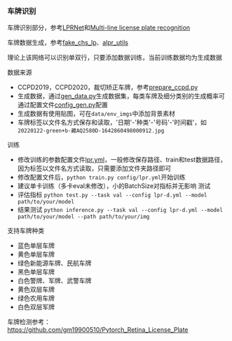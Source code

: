 
### 车牌识别

车牌识别部分，参考[LPRNet](https://github.com/sirius-ai/LPRNet_Pytorch)和[Multi-line license plate recognition](https://github.com/deeplearningshare/multi-line-plate-recognition)

车牌数据生成，参考[fake_chs_lp](https://github.com/ufownl/fake_chs_lp)、[alpr_utils](https://github.com/ufownl/alpr_utils)

理论上该网络可以识别单双行，只要添加数据训练，当前训练数据均为生成数据

数据来源
 - CCPD2019，CCPD2020，裁切矫正车牌，参考[prepare_ccpd.py](datasets/prepare_ccpd.py)
 - 生成数据，通过[gen_data.py](gen_data.py)生成数据集，每类车牌及细分类别的生成概率可通过配置文件[config_gen.py](data/config_gen.py)配置
 - 生成数据有使用贴图，可在`data/env_imgs`中添加背景素材
 - 车牌标签以文件名方式保存和读取，'日期'-'种类'-'号码'-'时间戳'，如 `20220122-green+b-藏AQ2580D-1642860498000912.jpg`

训练
 - 修改训练的参数配置文件[lpr.yml](config/lpr.yml)，一般修改保存路径、train和test数据路径，因为标签以文件名方式读取，只需要添加文件夹路径即可
 - 修改配置文件后，`python train.py config/lpr.yml`开始训练
 - 建议单卡训练（多卡eval未修改），小的BatchSize对指标并无影响
测试
 - 评估指标 `python test.py --task val --config lpr-d.yml --model path/to/your/model`
 - 结果测试 `python inference.py --task val --config lpr-d.yml --model path/to/your/model --path path/to/your/img`

支持车牌种类
 - 蓝色单层车牌
 - 黄色单层车牌
 - 绿色新能源车牌、民航车牌
 - 黑色单层车牌
 - 白色警牌、军牌、武警车牌
 - 黄色双层车牌
 - 绿色农用车牌
 - 白色双层军牌

车牌检测参考：https://github.com/gm19900510/Pytorch_Retina_License_Plate